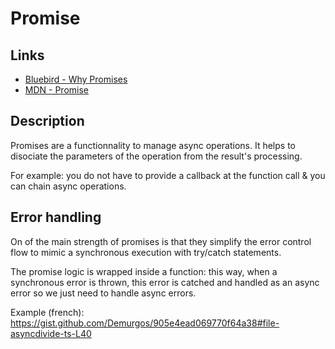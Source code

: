 # Promise

## Links

 * [Bluebird - Why Promises](http://bluebirdjs.com/docs/why-promises.html)
 * [MDN - Promise](https://developer.mozilla.org/en-US/docs/Web/JavaScript/Reference/Global_Objects/Promise)

## Description

Promises are a functionnality to manage async operations.
It helps to disociate the parameters of the operation from the result's processing.

For example: you do not have to provide a callback at the function call & you can chain async operations.

## Error handling

On of the main strength of promises is that they simplify the error control flow to mimic a synchronous execution with
try/catch statements.

The promise logic is wrapped inside a function: this way, when a synchronous error is thrown, this error is catched
and handled as an async error so we just need to handle async errors.

Example (french): https://gist.github.com/Demurgos/905e4ead069770f64a38#file-asyncdivide-ts-L40

